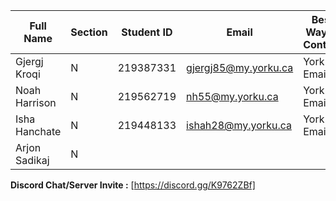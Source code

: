 | Full Name | Section | Student ID | Email | Best Way to Contact  | Discord Username |
|-----------|---------|------------|-------|----------------------|------------------|
| Gjergj Kroqi          | N        | 219387331           | gjergj85@my.yorku.ca      | York Email                     | dontfeedtheducks                 |
| Noah Harrison           | N         | 219562719            | nh55@my.yorku.ca       | York Email                      | patchthefat                  |
| Isha Hanchate          | N         | 219448133            | ishah28@my.yorku.ca       | York Email                      | 4everr41n                  |
| Arjon Sadikaj            | N         |            |       |                       |                  |


**Discord Chat/Server Invite :** [https://discord.gg/K9762ZBf]
